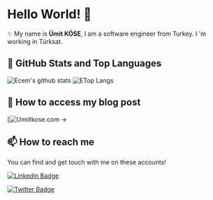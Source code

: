 # Hello World! 👋

✨ My name is **Ümit KÖSE**, I am a software engineer from Turkey. I 'm working in Türksat. <br>


## 📌 GitHub Stats and Top Languages

<p float="center">
  <img  src="https://github-readme-stats.vercel.app/api?username=umiitkose&show_icons=true&count_private=true&hide=contribs,issues" alt="Ecem's github stats" />
  <img  src="https://github-readme-stats.vercel.app/api/top-langs/?username=umiitkose&layout=compact&hide=javascript,html" alt="ETop Langs" />
</p>

## 📝 How to access my blog post

[![Umiitkose.com ->](https://umiitkose.com)


## 📫 How to reach me

You can find and get touch with me on these accounts!

[![Linkedin Badge](https://img.shields.io/badge/umiitkose-follow%20on%20linkedin-blue?style=for-the-badge&logo=linkedin)](https://www.linkedin.com/in/%C3%BCmit-k%C3%B6se-11b803a7/)

[![Twitter Badge](https://img.shields.io/badge/umiitkose-follow%20on%20twitter-blue?style=for-the-badge&logo=twitter)](https://twitter.com/umiitkose)




